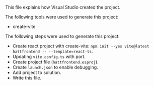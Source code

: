 This file explains how Visual Studio created the project.

The following tools were used to generate this project:
- create-vite

The following steps were used to generate this project:
- Create react project with create-vite: `npm init --yes vite@latest hattfrontend -- --template=react-ts`.
- Updating `vite.config.ts` with port.
- Create project file (`hattfrontend.esproj`).
- Create `launch.json` to enable debugging.
- Add project to solution.
- Write this file.
